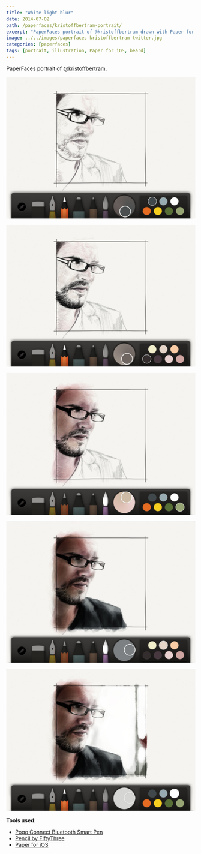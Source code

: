 ```yaml
---
title: "White light blur"
date: 2014-07-02
path: /paperfaces/kristoffbertram-portrait/
excerpt: "PaperFaces portrait of @kristoffbertram drawn with Paper for iOS on an iPad."
image: ../../images/paperfaces-kristoffbertram-twitter.jpg
categories: [paperfaces]
tags: [portrait, illustration, Paper for iOS, beard]
---
```


PaperFaces portrait of [@kristoffbertram](https://twitter.com/kristoffbertram).

![Work in process screenshot](../../images/paperfaces-kristoffbertram-process-1-lg.jpg)

![Work in process screenshot](../../images/paperfaces-kristoffbertram-process-2-lg.jpg)

![Work in process screenshot](../../images/paperfaces-kristoffbertram-process-3-lg.jpg)

![Work in process screenshot](../../images/paperfaces-kristoffbertram-process-4-lg.jpg)

![Work in process screenshot](../../images/paperfaces-kristoffbertram-process-5-lg.jpg)

**Tools used:**

- [Pogo Connect Bluetooth Smart Pen](https://www.amazon.com/gp/product/B009K448L4/ref=as_li_ss_tl?ie=UTF8&camp=1789&creative=390957&creativeASIN=B009K448L4&linkCode=as2&tag=mademist-20)
- [Pencil by FiftyThree](https://www.amazon.com/FiftyThree-Digital-Stylus-Pencil-iPhone/dp/B01JJBUYR4/ref=as_li_ss_tl?keywords=pencil+53&qid=1550586265&s=gateway&sr=8-3&linkCode=ll1&tag=mademist-20&linkId=0134793cb840affff60f2e45a7f64678&language=en_US)
- [Paper for iOS](https://paper.bywetransfer.com/)
